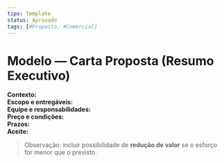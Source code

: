 ```yaml
---
tipo: Template
status: Aprovado
tags: [#Proposta, #Comercial]
---
```


# Modelo — Carta Proposta (Resumo Executivo)

**Contexto:**  
**Escopo e entregáveis:**  
**Equipe e responsabilidades:**  
**Preço e condições:**  
**Prazos:**  
**Aceite:**  

> Observação: incluir possibilidade de **redução de valor** se o esforço for menor que o previsto.
